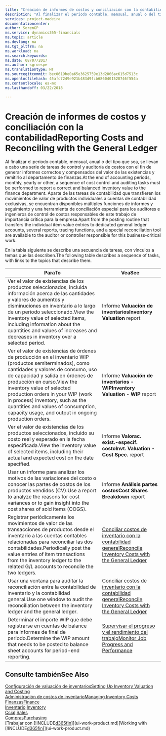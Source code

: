 ```yaml
---
title: "Creación de informes de costos y conciliación con la contabilidad | Documentos de Microsoft"
description: "Al finalizar el periodo contable, mensual, anual o del tipo que sea, se llevan a cabo una serie de tareas de control y auditoría de costos con el fin de generar informes correctos y compensados del valor de las existencias y remitirlo al departamento de finanzas. Aparte de las tareas de contabilidad que transfieren los movimientos de valor de productos individuales a cuentas de contabilidad exclusivas, se encuentran disponibles múltiples funciones de informes y seguimiento y una herramienta de conciliación especial para los auditores e ingenieros de control de costos responsables de este trabajo de importancia crítica para la empresa."
services: project-madeira
documentationcenter: 
author: SorenGP
ms.service: dynamics365-financials
ms.topic: article
ms.devlang: na
ms.tgt_pltfrm: na
ms.workload: na
ms.search.keywords: 
ms.date: 08/07/2017
ms.author: sgroespe
ms.translationtype: HT
ms.sourcegitcommit: bec0619be0a65e3625759e13d2866ac615d7513c
ms.openlocfilehash: 45afc7249e921b483d9fcb6860401528746f554a
ms.contentlocale: es-mx
ms.lasthandoff: 03/22/2018

---
```

# <a name="reporting-costs-and-reconciling-with-the-general-ledger"></a><span data-ttu-id="a52d6-104">Creación de informes de costos y conciliación con la contabilidad</span><span class="sxs-lookup"><span data-stu-id="a52d6-104">Reporting Costs and Reconciling with the General Ledger</span></span>
<span data-ttu-id="a52d6-105">Al finalizar el periodo contable, mensual, anual o del tipo que sea, se llevan a cabo una serie de tareas de control y auditoría de costos con el fin de generar informes correctos y compensados del valor de las existencias y remitirlo al departamento de finanzas.</span><span class="sxs-lookup"><span data-stu-id="a52d6-105">At the end of accounting periods, monthly, yearly or other, a sequence of cost control and auditing tasks must be performed to report a correct and balanced inventory value to the finance department.</span></span> <span data-ttu-id="a52d6-106">Aparte de las tareas de contabilidad que transfieren los movimientos de valor de productos individuales a cuentas de contabilidad exclusivas, se encuentran disponibles múltiples funciones de informes y seguimiento y una herramienta de conciliación especial para los auditores e ingenieros de control de costos responsables de este trabajo de importancia crítica para la empresa.</span><span class="sxs-lookup"><span data-stu-id="a52d6-106">Apart from the posting routine that transfers the individual item value entries to dedicated general ledger accounts, several reports, tracing functions, and a special reconciliation tool are available to the auditor or controller responsible for this business-critical work.</span></span>  

 <span data-ttu-id="a52d6-107">En la tabla siguiente se describe una secuencia de tareas, con vínculos a temas que las describen.</span><span class="sxs-lookup"><span data-stu-id="a52d6-107">The following table describes a sequence of tasks, with links to the topics that describe them.</span></span>   

|<span data-ttu-id="a52d6-108">**Para**</span><span class="sxs-lookup"><span data-stu-id="a52d6-108">**To**</span></span>|<span data-ttu-id="a52d6-109">**Vea**</span><span class="sxs-lookup"><span data-stu-id="a52d6-109">**See**</span></span>|  
|------------|-------------|  
|<span data-ttu-id="a52d6-110">Ver el valor de existencias de los productos seleccionados, incluida información acerca de las cantidades y valores de aumentos y disminuciones en inventario a lo largo de un periodo seleccionado.</span><span class="sxs-lookup"><span data-stu-id="a52d6-110">View the inventory value of selected items, including information about the quantities and values of increases and decreases in inventory over a selected period.</span></span>|<span data-ttu-id="a52d6-111">Informe **Valuación de inventarios**</span><span class="sxs-lookup"><span data-stu-id="a52d6-111">**Inventory Valuation** report</span></span>|  
|<span data-ttu-id="a52d6-112">Ver el valor de existencias de órdenes de producción en el inventario WIP (productos semiterminados), como cantidades y valores de consumo, uso de capacidad y salida en órdenes de producción en curso.</span><span class="sxs-lookup"><span data-stu-id="a52d6-112">View the inventory value of selected production orders in your WIP (work in process) inventory, such as the quantities and values of consumption, capacity usage, and output in ongoing production orders.</span></span>|<span data-ttu-id="a52d6-113">Informe **Valuación de inventarios - WIP**</span><span class="sxs-lookup"><span data-stu-id="a52d6-113">**Inventory Valuation - WIP** report</span></span>|  
|<span data-ttu-id="a52d6-114">Ver el valor de existencias de los productos seleccionados, incluido su costo real y esperado en la fecha especificada.</span><span class="sxs-lookup"><span data-stu-id="a52d6-114">View the inventory value of selected items, including their actual and expected cost on the date specified.</span></span>|<span data-ttu-id="a52d6-115">Informe **Valorac. exist.-especif. costo**</span><span class="sxs-lookup"><span data-stu-id="a52d6-115">**Invt. Valuation - Cost Spec.** report</span></span>|  
|<span data-ttu-id="a52d6-116">Usar un informe para analizar los motivos de las variaciones del costo o conocer las partes de costos de los productos vendidos (CV).</span><span class="sxs-lookup"><span data-stu-id="a52d6-116">Use a report to analyze the reasons for cost variances or to gain insight into the cost shares of sold items (COGS).</span></span>|<span data-ttu-id="a52d6-117">Informe **Análisis partes costos**</span><span class="sxs-lookup"><span data-stu-id="a52d6-117">**Cost Shares Breakdown** report</span></span>|  
|<span data-ttu-id="a52d6-118">Registrar periódicamente los movimientos de valor de las transacciones de productos desde el inventario a las cuentas contables relacionadas para reconciliar las dos contabilidades.</span><span class="sxs-lookup"><span data-stu-id="a52d6-118">Periodically post the value entries of item transactions from the inventory ledger to the related G/L accounts to reconcile the two ledgers.</span></span>|[<span data-ttu-id="a52d6-119">Conciliar costos de inventario con la contabilidad general</span><span class="sxs-lookup"><span data-stu-id="a52d6-119">Reconcile Inventory Costs with the General Ledger</span></span>](finance-how-to-post-inventory-costs-to-the-general-ledger.md)|  
|<span data-ttu-id="a52d6-120">Usar una ventana para auditar la reconciliación entre la contabilidad de inventario y la contabilidad general.</span><span class="sxs-lookup"><span data-stu-id="a52d6-120">Use one window to audit the reconciliation between the inventory ledger and the general ledger.</span></span>|[<span data-ttu-id="a52d6-121">Conciliar costos de inventario con la contabilidad general</span><span class="sxs-lookup"><span data-stu-id="a52d6-121">Reconcile Inventory Costs with the General Ledger</span></span>](finance-how-to-post-inventory-costs-to-the-general-ledger.md)|  
|<span data-ttu-id="a52d6-122">Determinar el importe WIP que debe registrarse en cuentas de balance para informes de final de periodo.</span><span class="sxs-lookup"><span data-stu-id="a52d6-122">Determine the WIP amount that needs to be posted to balance sheet accounts for period-end reporting.</span></span>|[<span data-ttu-id="a52d6-123">Supervisar el progreso y el rendimiento del trabajo</span><span class="sxs-lookup"><span data-stu-id="a52d6-123">Monitor Job Progress and Performance</span></span>](projects-how-monitor-progress-performance.md)|

## <a name="see-also"></a><span data-ttu-id="a52d6-124">Consulte también</span><span class="sxs-lookup"><span data-stu-id="a52d6-124">See Also</span></span>  
[<span data-ttu-id="a52d6-125">Configuración de valuación de inventarios</span><span class="sxs-lookup"><span data-stu-id="a52d6-125">Setting Up Inventory Valuation and Costing</span></span>](finance-set-up-inventory-valuation-and-costing.md)  
[<span data-ttu-id="a52d6-126">Administración de costos de inventario</span><span class="sxs-lookup"><span data-stu-id="a52d6-126">Managing Inventory Costs</span></span>](finance-manage-inventory-costs.md)  
[<span data-ttu-id="a52d6-127">Finanzas</span><span class="sxs-lookup"><span data-stu-id="a52d6-127">Finance</span></span>](finance.md)  
<span data-ttu-id="a52d6-128">[Inventario](inventory-manage-inventory.md) </span><span class="sxs-lookup"><span data-stu-id="a52d6-128">[Inventory](inventory-manage-inventory.md) </span></span>  
<span data-ttu-id="a52d6-129">[Ccial](sales-manage-sales.md) </span><span class="sxs-lookup"><span data-stu-id="a52d6-129">[Sales](sales-manage-sales.md) </span></span>  
[<span data-ttu-id="a52d6-130">Compras</span><span class="sxs-lookup"><span data-stu-id="a52d6-130">Purchasing</span></span>](purchasing-manage-purchasing.md)  
<span data-ttu-id="a52d6-131">[Trabajar con [!INCLUDE[d365fin](includes/d365fin_md.md)]](ui-work-product.md)</span><span class="sxs-lookup"><span data-stu-id="a52d6-131">[Working with [!INCLUDE[d365fin](includes/d365fin_md.md)]](ui-work-product.md)</span></span>

